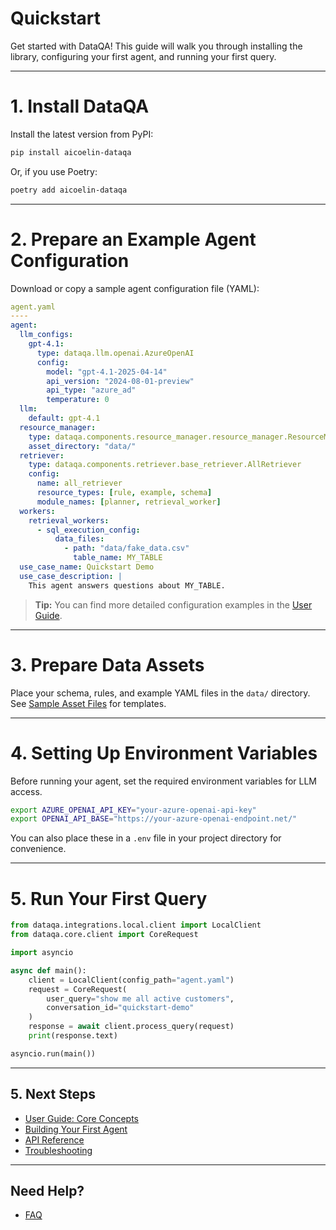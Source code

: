 # Quickstart

Get started with DataQA! This guide will walk you through installing the library, configuring your first agent, and running your first query.

---

# 1. Install DataQA

Install the latest version from PyPI:

```bash
pip install aicoelin-dataqa
```

Or, if you use Poetry:

```bash
poetry add aicoelin-dataqa
```

---

# 2. Prepare an Example Agent Configuration

Download or copy a sample agent configuration file (YAML):

```yaml
agent.yaml
----
agent:
  llm_configs:
    gpt-4.1:
      type: dataqa.llm.openai.AzureOpenAI
      config:
        model: "gpt-4.1-2025-04-14"
        api_version: "2024-08-01-preview"
        api_type: "azure_ad"
        temperature: 0
  llm:
    default: gpt-4.1
  resource_manager:
    type: dataqa.components.resource_manager.resource_manager.ResourceManager
    asset_directory: "data/"
  retriever:
    type: dataqa.components.retriever.base_retriever.AllRetriever
    config:
      name: all_retriever
      resource_types: [rule, example, schema]
      module_names: [planner, retrieval_worker]
  workers:
    retrieval_workers:
      - sql_execution_config:
          data_files:
            - path: "data/fake_data.csv"
              table_name: MY_TABLE
  use_case_name: Quickstart Demo
  use_case_description: |
    This agent answers questions about MY_TABLE.
```

> **Tip:** You can find more detailed configuration examples in the [User Guide](/guide/building_your_first_agent.md).

---

# 3. Prepare Data Assets

Place your schema, rules, and example YAML files in the `data/` directory.
See [Sample Asset Files](/guide/building_your_first_agent.md#3-prepare-data-assets) for templates.

---

# 4. Setting Up Environment Variables

Before running your agent, set the required environment variables for LLM access.

```bash
export AZURE_OPENAI_API_KEY="your-azure-openai-api-key"
export OPENAI_API_BASE="https://your-azure-openai-endpoint.net/"
```

You can also place these in a `.env` file in your project directory for convenience.

---

# 5. Run Your First Query

```python
from dataqa.integrations.local.client import LocalClient
from dataqa.core.client import CoreRequest

import asyncio

async def main():
    client = LocalClient(config_path="agent.yaml")
    request = CoreRequest(
        user_query="show me all active customers",
        conversation_id="quickstart-demo"
    )
    response = await client.process_query(request)
    print(response.text)

asyncio.run(main())
```
---

## 5. Next Steps

- [User Guide: Core Concepts](guide/introduction.md)
- [Building Your First Agent](guide/building_your_first_agent.md)
- [API Reference](reference/agent.md)
- [Troubleshooting](guide/troubleshooting.md)

---

## Need Help?

- [FAQ](/guide/faq.md)
